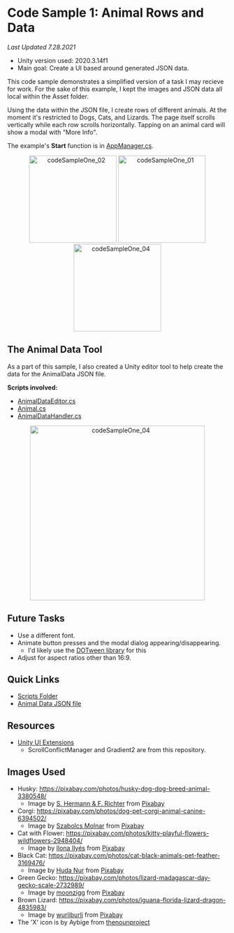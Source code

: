 # Code Sample 1: Animal Rows and Data
*Last Updated 7.28.2021*
* Unity version used: 2020.3.14f1
* Main goal: Create a UI based around generated JSON data.

This code sample demonstrates a simplified version of a task I may recieve for work. For the sake of this example, I kept the images and JSON data all local within the Asset folder. 

Using the data within the JSON file, I create rows of different animals. At the moment it's restricted to Dogs, Cats, and Lizards. The page itself scrolls vertically while each row scrolls horizontally. Tapping on an animal card will show a modal with "More Info".

The example's **Start** function is in [AppManager.cs](https://github.com/moose15/code-sample-1/blob/main/AnimalCardRows/Assets/_Scripts/Managers/AppManager.cs). 

<p float="left" align="center">
<img width="200" alt="codeSampleOne_02" src="https://user-images.githubusercontent.com/4196059/127436613-50ca7980-f03a-4065-96a5-b34e13399e3e.png">
<img width="200" alt="codeSampleOne_01" src="https://user-images.githubusercontent.com/4196059/127436604-d250f02c-a1d5-4ca6-bdf9-00a9f6303e1f.png">
  <img width="200" alt="codeSampleOne_04" src="https://user-images.githubusercontent.com/4196059/127441431-9071f51e-7dfa-4073-8d8c-93a8e20ae511.gif">

</p>

## The Animal Data Tool
As a part of this sample, I also created a Unity editor tool to help create the data for the AnimalData JSON file.

**Scripts involved:**
* [AnimalDataEditor.cs](https://github.com/moose15/code-sample-1/blob/main/AnimalCardRows/Assets/_Scripts/Editor/AnimalDataEditor.cs)
* [Animal.cs](https://github.com/moose15/code-sample-1/blob/main/AnimalCardRows/Assets/_Scripts/Data/Animal.cs)
* [AnimalDataHandler.cs](https://github.com/moose15/code-sample-1/blob/main/AnimalCardRows/Assets/_Scripts/ToolScripts/AnimalDataHandler.cs)

<p align="center">
<img width="400" alt="codeSampleOne_04" src="https://user-images.githubusercontent.com/4196059/127438538-0388204e-b7fe-46e9-8ee3-66b2e7399239.png">
</p>

## Future Tasks
* Use a different font.
* Animate button presses and the modal dialog appearing/disappearing.
   * I'd likely use the [DOTween library](http://dotween.demigiant.com/) for this
* Adjust for aspect ratios other than 16:9.

## Quick Links
* [Scripts Folder](https://github.com/moose15/code-sample-1/tree/main/AnimalCardRows/Assets/_Scripts)
* [Animal Data JSON file](https://github.com/moose15/code-sample-1/blob/main/AnimalCardRows/Assets/Resources/AnimalData.json)

## Resources
* [Unity UI Extensions](https://bitbucket.org/UnityUIExtensions/unity-ui-extensions/wiki/Home)
   * ScrollConflictManager and Gradient2 are from this repository.

## Images Used
* Husky: https://pixabay.com/photos/husky-dog-dog-breed-animal-3380548/
    * Image by <a href="https://pixabay.com/users/pixel2013-2364555/?utm_source=link-attribution&amp;utm_medium=referral&amp;utm_campaign=image&amp;utm_content=3380548">S. Hermann &amp; F. Richter</a> from <a href="https://pixabay.com/?utm_source=link-attribution&amp;utm_medium=referral&amp;utm_campaign=image&amp;utm_content=3380548">Pixabay</a>
* Corgi: https://pixabay.com/photos/dog-pet-corgi-animal-canine-6394502/
    * Image by <a href="https://pixabay.com/users/molnarszabolcserdely-2742379/?utm_source=link-attribution&amp;utm_medium=referral&amp;utm_campaign=image&amp;utm_content=6394502">Szabolcs Molnar</a> from <a href="https://pixabay.com/?utm_source=link-attribution&amp;utm_medium=referral&amp;utm_campaign=image&amp;utm_content=6394502">Pixabay</a>
* Cat with Flower: https://pixabay.com/photos/kitty-playful-flowers-wildflowers-2948404/
    * Image by <a href="https://pixabay.com/users/ilyessuti-3558510/?utm_source=link-attribution&amp;utm_medium=referral&amp;utm_campaign=image&amp;utm_content=2948404">Ilona Ilyés</a> from <a href="https://pixabay.com/?utm_source=link-attribution&amp;utm_medium=referral&amp;utm_campaign=image&amp;utm_content=2948404">Pixabay</a>
* Black Cat: https://pixabay.com/photos/cat-black-animals-pet-feather-3169476/
    * Image by <a href="https://pixabay.com/users/nhudaibnumukhtar-8022978/?utm_source=link-attribution&amp;utm_medium=referral&amp;utm_campaign=image&amp;utm_content=3169476">Huda Nur</a> from <a href="https://pixabay.com/?utm_source=link-attribution&amp;utm_medium=referral&amp;utm_campaign=image&amp;utm_content=3169476">Pixabay</a>
* Green Gecko: https://pixabay.com/photos/lizard-madagascar-day-gecko-scale-2732989/
    * Image by <a href="https://pixabay.com/users/moonzigg-6341937/?utm_source=link-attribution&amp;utm_medium=referral&amp;utm_campaign=image&amp;utm_content=2732989">moonzigg</a> from <a href="https://pixabay.com/?utm_source=link-attribution&amp;utm_medium=referral&amp;utm_campaign=image&amp;utm_content=2732989">Pixabay</a>
* Brown Lizard: https://pixabay.com/photos/iguana-florida-lizard-dragon-4835983/ 
    * Image by <a href="https://pixabay.com/users/wurliburli-14850337/?utm_source=link-attribution&amp;utm_medium=referral&amp;utm_campaign=image&amp;utm_content=4835983">wurliburli</a> from <a href="https://pixabay.com/?utm_source=link-attribution&amp;utm_medium=referral&amp;utm_campaign=image&amp;utm_content=4835983">Pixabay</a>
* The 'X' icon is by Aybige from [thenounproject](https://thenounproject.com/)
